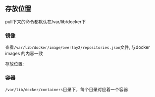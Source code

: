 ## 存放位置

pull下来的命令都默认在/var/lib/docker下

### 镜像

查看`/var/lib/docker/image/overlay2/repositories.json`文件,
与docker images 的内容一致

存放位置:

### 容器

`/var/lib/docker/containers`目录下，每个目录对应着一个容器
